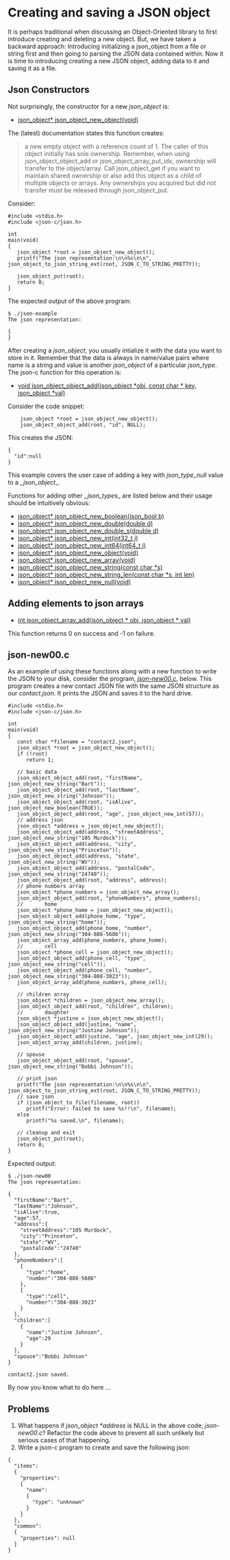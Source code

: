 # Creating and saving a JSON object

It is perhaps traditional when discussing an Object-Oriented library to first introduce creating and deleting a new object. But, we have taken a backward approach: Introducing initializing a json\_object from a file or string first and then going to parsing the JSON data contained within. Now it is time to introducing creating a new JSON object, adding data to it and saving it as a file.

## Json Constructors

Not surprisingly, the constructor for a new _*json_object*_ is:

- [json_object\* json_object_new_object(void)](https://json-c.github.io/json-c/json-c-0.14/doc/html/json__object_8h.html#a68c383f54544fca19b5f2425be397600)

The (latest) documentation states this function creates:

>a new empty object with a reference count of 1.  The caller of this object initially has sole ownership.  Remember, when using json_object_object_add or json_object_array_put_idx, ownership will transfer to the object/array.  Call json_object_get if you want to maintain shared ownership or also add this object as a child of multiple objects or arrays.  Any ownerships you acquired but did not transfer must be released through json_object_put.


Consider:

```
#include <stdio.h>
#include <json-c/json.h>

int
main(void)
{
   json_object *root = json_object_new_object();
   printf("The json representation:\n\n%s\n\n", json_object_to_json_string_ext(root, JSON_C_TO_STRING_PRETTY));

   json_object_put(root);
   return 0;
}
```

The expected output of the above program:

```
$ ./json-example
The json representation:

{
}

```

After creating a _*json\_object*_, you usually intialize it with the data you want to store in it. Remember that the data  is always in name/value pairs where name is a string and value is another _*json_object*_ of a particular _*json_type*_. The json-c function for this operation is:

- [void json_object_object_add(json_object *obj, const char * key, json_object *val)](https://json-c.github.io/json-c/json-c-0.14/doc/html/json__object_8h.html#a27bd808a022251059a43f1f6370441cd)


Consider the code snippet:

```
    json_object *root = json_object_new_object();
    json_object_object_add(root, "id", NULL);
```

This creates the JSON:

```
{
  "id":null
}
```

This example covers the user case of adding a key with _*json\_type\_null*_ value to a *_json\_object*_.

Functions for adding other *_json\_types*_ are listed below and their usage should be intuitively obvious:

- [json_object\* json_object_new_boolean(json_bool b)](https://json-c.github.io/json-c/json-c-0.14/doc/html/json__object_8h.html#a2e290acd80e72cca745f89fb4600fb78)
- [json_object\* json_object_new_double(double d)](https://json-c.github.io/json-c/json-c-0.14/doc/html/json__object_8h.html#a594a093bafb9091f843da3197e0638aa)
- [json_object\* json_object_new_double_s(double d)](https://json-c.github.io/json-c/json-c-0.14/doc/html/json__object_8h.html#a594a093bafb9091f843da3197e0638aa)
- [json_object\* json_object_new_int(int32_t i)](https://json-c.github.io/json-c/json-c-0.14/doc/html/json__object_8h.html#ae92f0770fb4b3c884ce35de52d3d7de8)
- [json_object\* json_object_new_int64(int64_t i)](https://json-c.github.io/json-c/json-c-0.14/doc/html/json__object_8h.html#a7847f74494645c2b076505c37cc4cb93)
- [json_object\* json_object_new_object(void)](https://json-c.github.io/json-c/json-c-0.14/doc/html/json__object_8h.html#a68c383f54544fca19b5f2425be397600)
- [json_object\* json_object_new_array(void)](https://json-c.github.io/json-c/json-c-0.14/doc/html/json__object_8h.html#a84f7f8c0774c4600d958561d7548d649)
- [json_object\* json_object_new_string(const char \*s)](https://json-c.github.io/json-c/json-c-0.14/doc/html/json__object_8h.html#a7b7b5302b3903c9347eeb1f4a64d657b)
- [json_object\* json_object_new_string_len(const char \*s, int len)](https://json-c.github.io/json-c/json-c-0.14/doc/html/json__object_8h.html#a778a1aa34a508d08daac3bdb83e24b52)
- [json_object\* json_object_new_null(void)](https://json-c.github.io/json-c/json-c-0.14/doc/html/json__object_8h.html#a29e23b5be729c679960242b3b81bcde0)

## Adding elements to json arrays

- [int json_object_array_add(json_object \* obj, json_object \* val)](https://json-c.github.io/json-c/json-c-0.14/doc/html/json__object_8h.html#a18cdd9a7455e09f36cdf6e5756b7f586)

This function returns 0 on success and -1 on failure.

## json-new00.c

As an example of using these functions along with a new function to write the JSON to your disk, consider the program, [_*json-new00.c*_](https://github.com/rbtylee/tutorial-jsonc/blob/master/src/json-new00.c), below. This program creates a new contact JSON file with the same JSON structure as our _*contact.json*_. It prints the JSON and saves it to the hard drive.

```
#include <stdio.h>
#include <json-c/json.h>

int
main(void)
{
   const char *filename = "contact2.json";
   json_object *root = json_object_new_object();
   if (!root)
      return 1;

   // basic data
   json_object_object_add(root, "firstName", json_object_new_string("Bart"));
   json_object_object_add(root, "lastName", json_object_new_string("Johnson"));
   json_object_object_add(root, "isAlive", json_object_new_boolean(TRUE));
   json_object_object_add(root, "age", json_object_new_int(57));
   // address json
   json_object *address = json_object_new_object();
   json_object_object_add(address, "streetAddress", json_object_new_string("105 Murdock"));
   json_object_object_add(address, "city", json_object_new_string("Princeton"));
   json_object_object_add(address, "state", json_object_new_string("WV"));
   json_object_object_add(address, "postalCode", json_object_new_string("24740"));
   json_object_object_add(root, "address", address);
   // phone numbers array
   json_object *phone_numbers = json_object_new_array();
   json_object_object_add(root, "phoneNumbers", phone_numbers);
   //       home
   json_object *phone_home = json_object_new_object();
   json_object_object_add(phone_home, "type", json_object_new_string("home"));
   json_object_object_add(phone_home, "number", json_object_new_string("304-888-5686"));
   json_object_array_add(phone_numbers, phone_home);
   //       cell
   json_object *phone_cell = json_object_new_object();
   json_object_object_add(phone_cell, "type", json_object_new_string("cell"));
   json_object_object_add(phone_cell, "number", json_object_new_string("304-888-3023"));
   json_object_array_add(phone_numbers, phone_cell);

   // children array
   json_object *children = json_object_new_array();
   json_object_object_add(root, "children", children);
   //       daughter
   json_object *justine = json_object_new_object();
   json_object_object_add(justine, "name", json_object_new_string("Justine Johnson"));
   json_object_object_add(justine, "age", json_object_new_int(29));
   json_object_array_add(children, justine);

   // spouse
   json_object_object_add(root, "spouse", json_object_new_string("Bobbi Johnson"));

   // print json
   printf("The json representation:\n\n%s\n\n", json_object_to_json_string_ext(root, JSON_C_TO_STRING_PRETTY));
   // save json
   if (json_object_to_file(filename, root))
      printf("Error: failed to save %s!!\n", filename);
   else
      printf("%s saved.\n", filename);

   // cleanup and exit
   json_object_put(root);
   return 0;
}

```

Expected output:

```
$ ./json-new00
The json representation:

{
  "firstName":"Bart",
  "lastName":"Johnson",
  "isAlive":true,
  "age":57,
  "address":{
    "streetAddress":"105 Murdock",
    "city":"Princeton",
    "state":"WV",
    "postalCode":"24740"
  },
  "phoneNumbers":[
    {
      "type":"home",
      "number":"304-888-5686"
    },
    {
      "type":"cell",
      "number":"304-888-3023"
    }
  ],
  "children":[
    {
      "name":"Justine Johnson",
      "age":29
    }
  ],
  "spouse":"Bobbi Johnson"
}

contact2.json saved.

```

By now you know what to do here ...

## Problems

1. What happens if _*json\_object \*address*_ is NULL in the above code, _*json-new00.c*_? Refactor the code above to prevent all such unlikely but serious cases of that happening.
2. Write a json-c program to create and save the following json:
```
{
  "items":
  {
    "properties":
    {
      "name":
      {
        "type": "unknown"
      }
    }
  },
  "common":
  {
    "properties": null
  }
}

```

